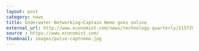 ```yaml
---
layout: post
category: news
title: Underwater Networking–Captain Nemo goes online
external_url: http://www.economist.com/news/technology-quarterly/21572920-networking-emerging-undersea-data-networks-are-connecting-submarines-aquatic
source : https://www.economist.com/
thumbnail: images/pulse-captnemo.jpg
---
```

